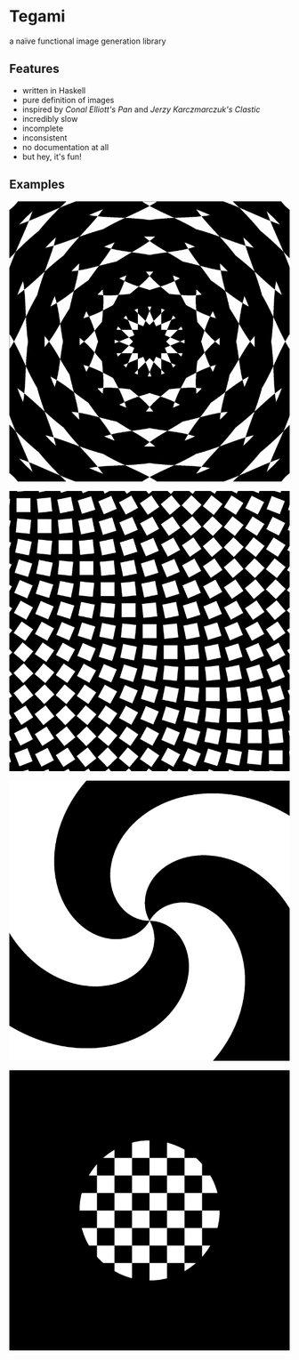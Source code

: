# Tegami

a naïve functional image generation library

## Features 

- written in Haskell
- pure definition of images
- inspired by *Conal Elliott's Pan* and *Jerzy Karczmarczuk's Clastic*
- incredibly slow
- incomplete
- inconsistent
- no documentation at all
- but hey, it's fun!

## Examples

![image_003](pngs/image_003.png)

![image_003](pngs/image_004.png)

![image_003](pngs/image_006.png)

![image_003](pngs/image_009.png)
